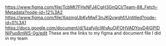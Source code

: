 https://www.figma.com/file/TcbMt7FHxNFJ4CgH3GnQCI/Team-88_Fetch-Metadata?node-id=12%3A2
https://www.figma.com/file/XqzmgUbKyMwF3nJKQvwghf/Untitled?node-id=0%3A1
https://docs.google.com/document/d/1jzafyiIciWvAuOjFOHVADYovD4IGPlDNjPuo8mWS-0g/edit
These are the links to my figma and document file I did in my team
